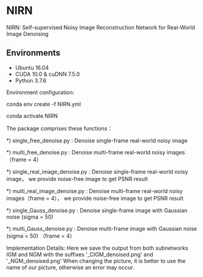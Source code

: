 # NIRN
NIRN: Self-supervised Noisy Image Reconstruction Network for Real-World Image Denoising
## Environments
- Ubuntu 16.04
- CUDA 10.0 & cuDNN 7.5.0
- Python 3.7.6

Environment configuration:

conda env create -f NIRN.yml

conda activate NIRN

The package comprises these functions：

*) single_free_denoise.py        : Denoise single-frame real-world noisy image 

*) multi_free_denoise.py       : Denoise multi-frame real-world noisy images（frame = 4）

*) single_real_image_denoise.py       : Denoise single-frame real-world noisy image， we provide noise-free image to get PSNR result 

*) multi_real_image_denoise.py        : Denoise multi-frame real-world noisy images（frame = 4）， we provide noise-free image to get PSNR result 

*) single_Gauss_denoise.py      : Denoise single-frame image with Gaussian noise (sigma = 50) 

*) multi_Gauss_denoise.py      : Denoise multi-frame image with Gaussian noise (sigma = 50) （frame = 4）

Implementation Details:
Here we save the output from both subnetworks IGM and NGM with the suffixes '_CIGM_denoised.png' and '_NGM_denoised.png'
When changing the picture, it is better to use the name of our picture, otherwise an error may occur.
